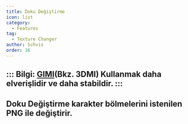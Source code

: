 ```yaml
---
title: Doku Değiştirme  
icon: list
category:
  - Features
tag:
  - Texture Changer
author: Schvis
order: 16
---
```

::: Bilgi: [GIMI](../../guide/3DM-tutorial.md)(Bkz. 3DMI) Kullanmak daha elverişlidir ve daha stabildir.
:::
---
## Doku Değiştirme karakter bölmelerini istenilen PNG ile değiştirir.
